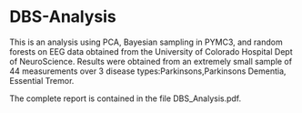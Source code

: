 # DBS-Analysis

This is an analysis using PCA, Bayesian sampling in PYMC3, and random forests on EEG data obtained from the University of Colorado Hospital Dept of NeuroScience.  Results were obtained from an extremely small sample of 44 measurements over 3 disease types:Parkinsons,Parkinsons Dementia, Essential Tremor.

The complete report is contained in the file DBS_Analysis.pdf.